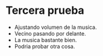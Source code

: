 # Tercera prueba

- Ajustando volumen de la musica.
- Vecino pasando por delante.
- La musica bastante bien.
- Podria probar otra cosa.